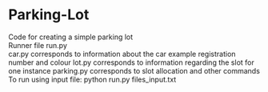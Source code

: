 # Parking-Lot
Code for creating a simple parking lot  
Runner file run.py  
car.py corresponds to information about the car example registration number and colour
lot.py corresponds to information regarding the slot for one instance
parking.py corresponds to slot allocation and other commands
To run using input file: python run.py files_input.txt  
